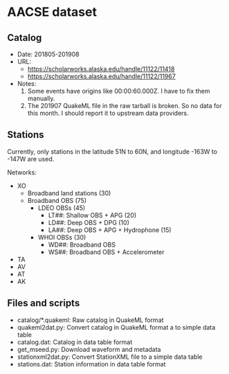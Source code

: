 # AACSE dataset

## Catalog

- Date: 201805-201908
- URL:
  - https://scholarworks.alaska.edu/handle/11122/11418
  - https://scholarworks.alaska.edu/handle/11122/11967
- Notes:
  1. Some events have origins like 00:00:60.000Z. I have to fix them manually.
  2. The 201907 QuakeML file in the raw tarball is broken. So no data for this
     month. I should report it to upstream data providers.

## Stations

Currently, only stations in the latitude 51N to 60N, and longitude -163W to -147W
are used.

Networks:

- XO
  - Broadband land stations (30)
  - Broadband OBS (75)
    - LDEO OBSs (45)
      - LT##: Shallow OBS + APG (20)
      - LD##: Deep OBS + DPG (10)
      - LA##: Deep OBS + APG + Hydrophone (15)
	- WHOI OBSs (30)
	  - WD##: Broadband OBS
	  - WS##: Broadband OBS + Accelerometer
- TA
- AV
- AT
- AK

## Files and scripts

- catalog/*.quakeml: Raw catalog in QuakeML format
- quakeml2dat.py: Convert catalog in QuakeML format a to simple data table
- catalog.dat: Catalog in data table format
- get_mseed.py: Download waveform and metadata
- stationxml2dat.py: Convert StationXML file to a simple data table
- stations.dat: Station information in data table format
